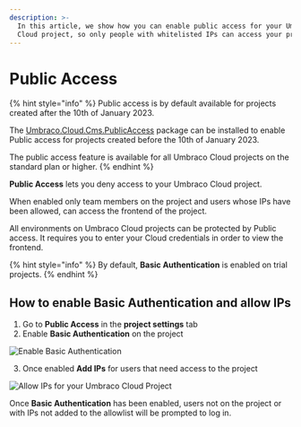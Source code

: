 ```yaml
---
description: >-
  In this article, we show how you can enable public access for your Umbraco
  Cloud project, so only people with whitelisted IPs can access your project.
---
```


# Public Access

{% hint style="info" %}
Public access is by default available for projects created after the 10th of January 2023.

The [Umbraco.Cloud.Cms.PublicAccess](https://www.nuget.org/packages/Umbraco.Cloud.Cms.PublicAccess) package can be installed to enable Public access for projects created before the 10th of January 2023.

The public access feature is available for all Umbraco Cloud projects on the standard plan or higher.
{% endhint %}

**Public Access** lets you deny access to your Umbraco Cloud project.

When enabled only team members on the project and users whose IPs have been allowed, can access the frontend of the project.

All environments on Umbraco Cloud projects can be protected by Public access. It requires you to enter your Cloud credentials in order to view the frontend.

{% hint style="info" %}
By default, **Basic Authentication** is enabled on trial projects.
{% endhint %}

## How to enable Basic Authentication and allow IPs

1. Go to **Public Access** in the **project settings** tab
2. Enable **Basic Authentication** on the project

![Enable Basic Authentication](../set-up/images/basic_auth.png)

3. Once enabled **Add IPs** for users that need access to the project

![Allow IPs for your Umbraco Cloud Project](../set-up/images/allow_ip.png)

Once **Basic Authentication** has been enabled, users not on the project or with IPs not added to the allowlist will be prompted to log in.
